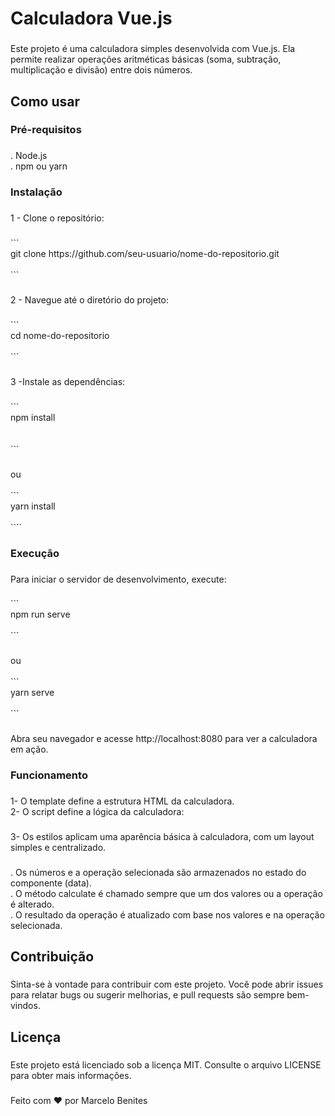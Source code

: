 <h1 align="left">Calculadora Vue.js</h1>

###

<p align="left">Este projeto é uma calculadora simples desenvolvida com Vue.js. Ela permite realizar operações aritméticas básicas (soma, subtração, multiplicação e divisão) entre dois números.</p>

###

<h2 align="left">Como usar</h2>

###

<h3 align="left">Pré-requisitos</h3>

###

<p align="left">. Node.js<br>. npm ou yarn</p>

###

<h3 align="left">Instalação</h3>

###

<p align="left">1 - Clone o repositório:</p>

###

<p align="left">```<br>git clone https://github.com/seu-usuario/nome-do-repositorio.git<br><br>```</p>

###

<p align="left">2 - Navegue até o diretório do projeto:</p>

###

<p align="left">```<br>cd nome-do-repositorio<br><br>```</p>

###

<p align="left">3 -Instale as dependências:</p>

###

<p align="left">```<br>npm install<br><br><br>```</p>

###

<p align="left">ou <br><br>```<br>yarn install<br><br>````</p>

###

<h3 align="left">Execução</h3>

###

<p align="left">Para iniciar o servidor de desenvolvimento, execute:</p>

###

<p align="left">```<br>npm run serve<br><br>```</p>

###

<p align="left">ou<br><br>```<br>yarn serve<br><br>```</p>

###

<p align="left">Abra seu navegador e acesse http://localhost:8080  para ver a calculadora em ação.</p>

###

<h3 align="left">Funcionamento</h3>

###

<p align="left">1- O template define a estrutura HTML da calculadora.<br>2- O script define a lógica da calculadora:</p>

###

<p align="left">3- Os estilos aplicam uma aparência básica à calculadora, com um layout simples e centralizado.</p>

###

<p align="left">. Os números e a operação selecionada são armazenados no estado do componente (data).<br>. O método calculate é chamado sempre que um dos valores ou a operação é alterado.<br>. O resultado da operação é atualizado com base nos valores e na operação selecionada.</p>

###

<h2 align="left">Contribuição</h2>

###

<p align="left">Sinta-se à vontade para contribuir com este projeto. Você pode abrir issues para relatar bugs ou sugerir melhorias, e pull requests são sempre bem-vindos.</p>

###

<h2 align="left">Licença</h2>

###

<p align="left">Este projeto está licenciado sob a licença MIT. Consulte o arquivo LICENSE para obter mais informações.</p>

###

<p align="left">Feito com ❤️ por Marcelo Benites</p>

###
